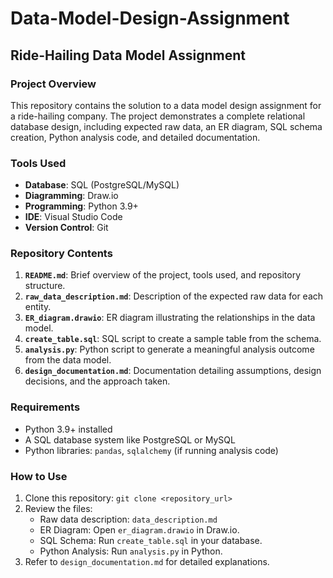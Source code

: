 # Data-Model-Design-Assignment

## Ride-Hailing Data Model Assignment

### Project Overview
This repository contains the solution to a data model design assignment for a ride-hailing company. The project demonstrates a complete relational database design, including expected raw data, an ER diagram, SQL schema creation, Python analysis code, and detailed documentation.

### Tools Used
- **Database**: SQL (PostgreSQL/MySQL)
- **Diagramming**: Draw.io
- **Programming**: Python 3.9+
- **IDE**: Visual Studio Code
- **Version Control**: Git

### Repository Contents
1. **`README.md`**: Brief overview of the project, tools used, and repository structure.
2. **`raw_data_description.md`**: Description of the expected raw data for each entity.
3. **`ER_diagram.drawio`**: ER diagram illustrating the relationships in the data model.
4. **`create_table.sql`**: SQL script to create a sample table from the schema.
5. **`analysis.py`**: Python script to generate a meaningful analysis outcome from the data model.
6. **`design_documentation.md`**: Documentation detailing assumptions, design decisions, and the approach taken.

### Requirements
- Python 3.9+ installed
- A SQL database system like PostgreSQL or MySQL
- Python libraries: `pandas`, `sqlalchemy` (if running analysis code)

### How to Use
1. Clone this repository: `git clone <repository_url>`
2. Review the files:
   - Raw data description: `data_description.md`
   - ER Diagram: Open `er_diagram.drawio` in Draw.io.
   - SQL Schema: Run `create_table.sql` in your database.
   - Python Analysis: Run `analysis.py` in Python.
3. Refer to `design_documentation.md` for detailed explanations.
